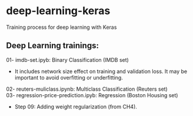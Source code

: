 # deep-learning-keras
Training process for deep learning with Keras

Deep Learning trainings:
-------------------------
01- imdb-set.ipyb: Binary Classification (IMDB set)        
- It includes network size effect on training and validation loss. It may be important to avoid overfitting or underfitting.
  
02- reuters-muliclass.ipynb: Multiclass Classification (Reuters set)  
03- regression-price-prediction.ipyb: Regression (Boston Housing set)  
  - Step 09: Adding weight regularization (from CH4).
